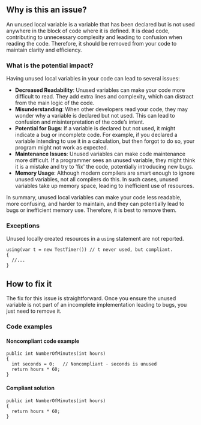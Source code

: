 ## Why is this an issue?
 
An unused local variable is a variable that has been declared but is not used anywhere in the block of code where it is defined. It is dead code, contributing to unnecessary complexity and leading to confusion when reading the code. Therefore, it should be removed from your code to maintain clarity and efficiency.
 
### What is the potential impact?
 
Having unused local variables in your code can lead to several issues:
 
- **Decreased Readability**: Unused variables can make your code more difficult to read. They add extra lines and complexity, which
  can distract from the main logic of the code.
- **Misunderstanding**: When other developers read your code, they may wonder why a variable is declared but not used. This can lead
  to confusion and misinterpretation of the code’s intent.
- **Potential for Bugs**: If a variable is declared but not used, it might indicate a bug or incomplete code. For example, if you
  declared a variable intending to use it in a calculation, but then forgot to do so, your program might not work as expected.
- **Maintenance Issues**: Unused variables can make code maintenance more difficult. If a programmer sees an unused variable, they
  might think it is a mistake and try to 'fix' the code, potentially introducing new bugs.
- **Memory Usage**: Although modern compilers are smart enough to ignore unused variables, not all compilers do this. In such cases,
  unused variables take up memory space, leading to inefficient use of resources.

In summary, unused local variables can make your code less readable, more confusing, and harder to maintain, and they can potentially lead to bugs or inefficient memory use. Therefore, it is best to remove them.
 
### Exceptions
 
Unused locally created resources in a `using` statement are not reported.

    using(var t = new TestTimer()) // t never used, but compliant.
    {
      //...
    }

## How to fix it
 
The fix for this issue is straightforward. Once you ensure the unused variable is not part of an incomplete implementation leading to bugs, you just need to remove it.
 
### Code examples
 
#### Noncompliant code example

    public int NumberOfMinutes(int hours)
    {
      int seconds = 0;   // Noncompliant - seconds is unused
      return hours * 60;
    }

#### Compliant solution

    public int NumberOfMinutes(int hours)
    {
      return hours * 60;
    }